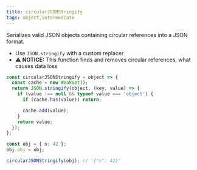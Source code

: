 ```yaml
---
title: circularJSONStringify
tags: object,intermediate
---
```


Serializes valid JSON objects containing circular references into a JSON format.

- Use `JSON.stringify` with a custom replacer
- ⚠️ **NOTICE:** This function finds and removes circular references, what causes data loss

```js
const circularJSONStringify = object => {
  const cache = new WeakSet();
  return JSON.stringify(object, (key, value) => {
    if (value !== null && typeof value === 'object') {
      if (cache.has(value)) return;

      cache.add(value);
    }
    return value;
  });
};
```

```js
const obj = { n: 42 };
obj.obj = obj;

circularJSONStringify(obj); // '{"n": 42}'
```
